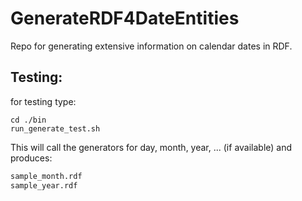 # GenerateRDF4DateEntities

Repo for generating extensive information on calendar dates in RDF.


## Testing: 

for testing type: 

```
cd ./bin
run_generate_test.sh
```


This will call the generators for day, month, year, ... (if available)
and produces: 
```sample_day.rdf
sample_month.rdf
sample_year.rdf
```



